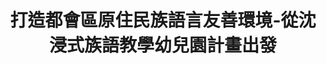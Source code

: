 ---
id: "116"
lang: zh-tw
description: 「營造都市原住民族語言環境-沈浸式族語教學幼兒園計畫」
propose_date: 2022-02-09
meeting_date: 2022-07-29
publish: "FALSE"
selected: "FALSE"
blog_selected: "FALSE"
thumbnail: https://cm.pdis.nat.gov.tw/images/post/19Z-4fl51av2C4YqXtQH8k4n6rx_Of0kv.jpg
title: 打造都會區原住民族語言友善環境-從沈浸式族語教學幼兒園計畫出發
introduction:
  content: 在都市的原住民族因為缺乏語言環境，造成語言流失，甚而影響族群認同。原民會透過補助計畫，希望營造都市原住民族語言學習及傳承環境，並於2022年主動提案，期望透過開放政府協作會議之辦理，蒐集各利害關係人意見，精進既有的計畫方案，並找到其他適合都市原住民族語言學習及傳承之創新作為，作為後續都市原住民族方案推動的基礎。
  image: https://cm.pdis.nat.gov.tw/images/post/1iqHfQa7isheOdJywCoRIiWj01sltZYDl.jpg
color: yellow
join:
  type: 部
layout: post
departments:
  - 原民會
tags:
  - 教育
  - 公私協力
  - 原民議題
  - 兒童
embed:
  mind_map:
    links:
      - https://miro.com/app/board/uXjVOni-PXw=/?share_link_id=322855095790
  ministry_slide:
    links:
      - https://issuu.com/pdis.tw/docs/_0721-_.pptx
  host_slide:
    links:
      - https://issuu.com/pdis.tw/docs/_116-_pdf
pictures:
  - https://cm.pdis.nat.gov.tw/images/post/1ENuK1gehDWhRiEDaAZg2Bx_G5DtvxdP4.jpg
  - https://cm.pdis.nat.gov.tw/images/post/1eznzOoy7Xs5BBHaZpAmvE436WKrcla7I.jpg
  - https://cm.pdis.nat.gov.tw/images/post/1fDsOckln4IJNU4xkGxphYPH4t_5bjFGT.jpg
---